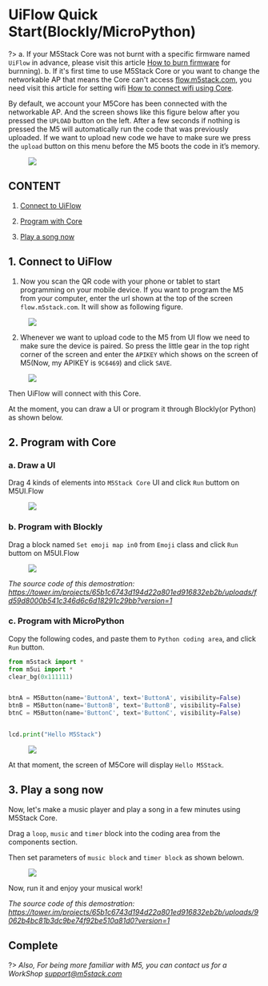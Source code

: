 # UiFlow Quick Start(Blockly/MicroPython)

?> a. If your M5Stack Core was not burnt with a specific firmware named `UiFlow` in advance, please visit this article [How to burn firmware](/en/related_documents/how_to_burn_firmware) for burnning). b. If it's first time to use M5Stack Core or you want to change the networkable AP that means the Core can't access [flow.m5stack.com](http://flow.m5stack.com), you need visit this article for setting wifi [How to connect wifi using Core](/en/related_documents/how_to_connect_wifi_using_core).

By default, we account your M5Core has been connected with the networkable AP. And the screen shows like this figure below after you pressed the `UPLOAD` button on the left. After a few seconds if nothing is pressed the M5 will automatically run the code that was previously uploaded. If we want to upload new code we have to make sure we press the `upload` button on this menu before the M5 boots the code in it’s memory.

<figure>
    <img src="assets/img/getting_started_pics/m5stack_core/get_started_with_uiflow/apikey.jpg">
</figure>



## **CONTENT**

1. [Connect to UiFlow](#connect-to-uiflow)

2. [Program with Core](#program-with-core)

3. [Play a song now](#play-a-song-now)


## **1. Connect to UiFlow**

1. Now you scan the QR code with your phone or tablet to start programming on your mobile device. If you want to program the M5 from your computer, enter the url shown at the top of the screen `flow.m5stack.com`. It will show as following figure.

<figure>
    <img src="assets/img/getting_started_pics/m5stack_core/get_started_with_uiflow/webide.png">
</figure>

2. Whenever we want to upload code to the M5 from UI flow we need to make sure the device is paired. So press the little gear in the top right corner of the screen and enter the `APIKEY` which shows on the screen of M5(Now, my APIKEY is `9C6469`) and click `SAVE`.

<figure>
    <img src="assets/img/getting_started_pics/m5stack_core/get_started_with_uiflow/enter_apikey.gif">
</figure>

Then UiFlow will connect with this Core.

At the moment, you can draw a UI or program it through Blockly(or Python) as shown below.

## **2. Program with Core**

### a. Draw a UI

Drag 4 kinds of elements into `M5Stack Core` UI and click `Run` buttom on M5UI.Flow

<figure>
    <img src="assets/img/getting_started_pics/m5stack_core/get_started_with_uiflow/draw_ui.gif">
</figure>


### b. Program with Blockly

Drag a block named `Set emoji map in0` from `Emoji` class and click `Run` buttom on M5UI.Flow

<figure>
    <img src="assets/img/getting_started_pics/m5stack_core/get_started_with_uiflow/draw_heart.gif">
</figure>

*The source code of this demostration: https://tower.im/projects/65b1c6743d194d22a801ed916832eb2b/uploads/fd59d8000b541c346d6c6d18291c29bb?version=1*

### c. Program with MicroPython

Copy the following codes, and paste them to `Python coding area`, and click `Run` button.

```Python
from m5stack import *
from m5ui import *
clear_bg(0x111111)


btnA = M5Button(name='ButtonA', text='ButtonA', visibility=False)
btnB = M5Button(name='ButtonB', text='ButtonB', visibility=False)
btnC = M5Button(name='ButtonC', text='ButtonC', visibility=False)


lcd.print("Hello M5Stack")
```

<figure>
    <img src="assets/img/getting_started_pics/m5stack_core/get_started_with_uiflow/program_with_micropython.png">
</figure>

At that moment, the screen of M5Core will display `Hello M5Stack`.

## **3. Play a song now**

Now, let's make a music player and play a song in a few minutes using M5Stack Core.

Drag a `loop`, `music` and `timer` block into the coding area from the components section.

Then set parameters of `music block` and `timer block` as shown belown.

<figure>
    <img src="assets/img/getting_started_pics/m5stack_core/get_started_with_uiflow/play_a_song.gif">
</figure>

Now, run it and enjoy your musical work!

*The source code of this demostration: https://tower.im/projects/65b1c6743d194d22a801ed916832eb2b/uploads/9062b4bc81b3dc9be74f92be510a81d0?version=1*

## **Complete**

?> *Also, For being more familiar with M5, you can contact us for a WorkShop <support@m5stack.com>*
